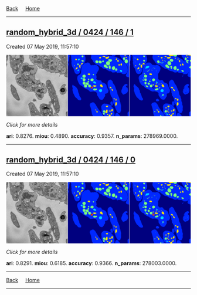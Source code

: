 
[Back](..)&nbsp;&nbsp;&nbsp;&nbsp;&nbsp;[Home](https://leapmanlab.github.io/snapshots)

---

<div class="summary"><a href="1"><h2>random_hybrid_3d / 0424 / 146 / 1</h2></a><p>Created 07 May 2019, 11:57:10
</p><a href="1"><img src="1/media/summary.png" align="center"></a><p>
<i>Click for more details</i>
</p></div>

**ari**: 0.8276. **miou**: 0.4890. **accuracy**: 0.9357. **n_params**: 278969.0000. 

---

<div class="summary"><a href="0"><h2>random_hybrid_3d / 0424 / 146 / 0</h2></a><p>Created 07 May 2019, 11:57:10
</p><a href="0"><img src="0/media/summary.png" align="center"></a><p>
<i>Click for more details</i>
</p></div>

**ari**: 0.8291. **miou**: 0.6185. **accuracy**: 0.9366. **n_params**: 278003.0000. 

---

[Back](..)&nbsp;&nbsp;&nbsp;&nbsp;&nbsp;[Home](https://leapmanlab.github.io/snapshots)

---